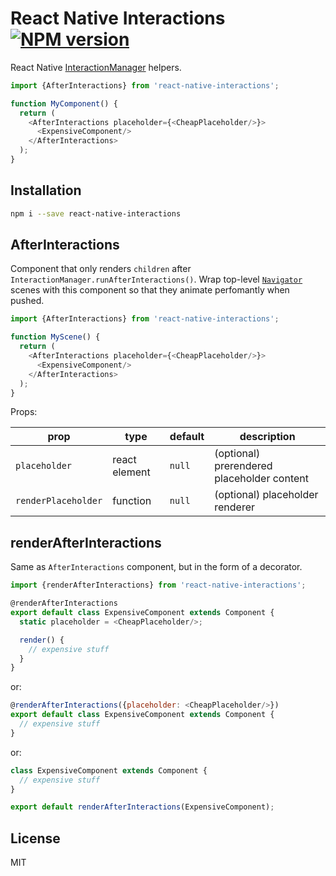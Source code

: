 # React Native Interactions [![NPM version][npm-image]][npm-url]

React Native [InteractionManager](https://facebook.github.io/react-native/docs/interactionmanager.html) helpers.

```javascript
import {AfterInteractions} from 'react-native-interactions';

function MyComponent() {
  return (
    <AfterInteractions placeholder={<CheapPlaceholder/>}>
      <ExpensiveComponent/>
    </AfterInteractions>
  );
}
```

## Installation

```sh
npm i --save react-native-interactions
```

## AfterInteractions

Component that only renders `children` after `InteractionManager.runAfterInteractions()`.  Wrap top-level [`Navigator`](http://facebook.github.io/react-native/docs/navigator.html) scenes with this component so that they animate perfomantly when pushed.

```javascript
import {AfterInteractions} from 'react-native-interactions';

function MyScene() {
  return (
    <AfterInteractions placeholder={<CheapPlaceholder/>}>
      <ExpensiveComponent/>
    </AfterInteractions>
  );
}
```

Props:

| prop                | type          | default | description                                |
|---------------------|---------------|---------|--------------------------------------------|
| `placeholder`       | react element | `null`  | (optional) prerendered placeholder content |
| `renderPlaceholder` | function      | `null`  | (optional) placeholder renderer            |

## renderAfterInteractions

Same as `AfterInteractions` component, but in the form of a decorator.

```javascript
import {renderAfterInteractions} from 'react-native-interactions';

@renderAfterInteractions
export default class ExpensiveComponent extends Component {
  static placeholder = <CheapPlaceholder/>;

  render() {
    // expensive stuff
  }
}
```

or:

```javascript
@renderAfterInteractions({placeholder: <CheapPlaceholder/>})
export default class ExpensiveComponent extends Component {
  // expensive stuff
}
```

or:

```javascript
class ExpensiveComponent extends Component {
  // expensive stuff
}

export default renderAfterInteractions(ExpensiveComponent);
```

## License

MIT

[npm-image]: https://badge.fury.io/js/react-native-interactions.svg
[npm-url]: https://npmjs.org/package/react-native-interactions
